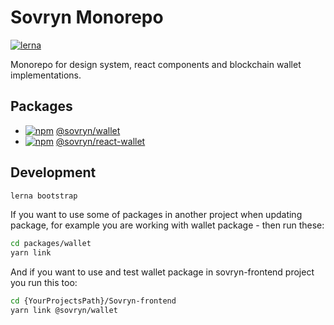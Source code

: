 # Sovryn Monorepo
[![lerna](https://img.shields.io/badge/maintained%20with-lerna-cc00ff.svg)](https://lerna.js.org/)

Monorepo for design system, react components and blockchain wallet implementations.

## Packages

- [![npm](https://img.shields.io/npm/v/@sovryn/wallet.svg)](https://www.npmjs.com/package/@sovryn/wallet) [@sovryn/wallet](https://github.com/DistributedCollective/sovryn-monorepo/tree/master/packages/wallet)
- [![npm](https://img.shields.io/npm/v/@sovryn/react-wallet.svg)](https://www.npmjs.com/package/@sovryn/react-wallet) [@sovryn/react-wallet](https://github.com/DistributedCollective/sovryn-monorepo/tree/master/packages/react-wallet)

## Development

```bash
lerna bootstrap
```

If you want to use some of packages in another project when updating package, for example you are working with wallet package - then run these:

```bash
cd packages/wallet
yarn link
```

And if you want to use and test wallet package in sovryn-frontend project you run this too:

```bash
cd {YourProjectsPath}/Sovryn-frontend
yarn link @sovryn/wallet
```
